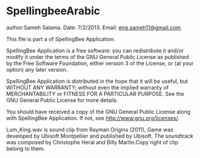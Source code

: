 SpellingbeeArabic
=================
author:Sameh Salama.
Date: 7/2/2013.
Email: eng.sameh11@gmail.com.

This file is part a of SpellingBee Application.

SpellingBee Application is a free software: you can redistribute it and/or modify
it under the terms of the GNU General Public License as published by
the Free Software Foundation, either version 3 of the License, or
(at your option) any later version.

SpellingBee Application is distributed in the hope that it will be useful,
but WITHOUT ANY WARRANTY; without even the implied warranty of
MERCHANTABILITY or FITNESS FOR A PARTICULAR PURPOSE. See the
GNU General Public License for more details.

You should have received a copy of the GNU General Public License
along with SpellingBee Application. If not, see <http://www.gnu.org/licenses/>.

Lum_King.wav is sound clip from Rayman Origins (2011),
Game was developed by Ubisoft Montpellier and published by Ubisoft. 
The soundtrack was composed by Christophe Heral and Billy Martin.Copy right of clip belong to them.

